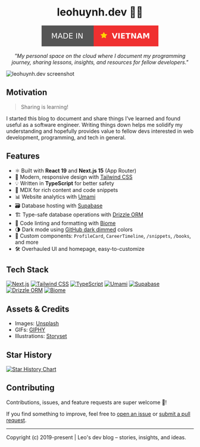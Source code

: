 <h1 align="center">leohuynh.dev 🧑‍💻</h1>

<div align="center">

[![Made in Vietnam](https://raw.githubusercontent.com/webuild-community/badge/master/svg/made-modern.svg)](https://leohuynh.dev)

</div>

<p align="center">
  <i>"My personal space on the cloud where I document my programming journey, sharing lessons, insights, and resources for fellow developers."</i>
</p>

![leohuynh.dev screenshot](https://cdn.shopify.com/s/files/1/0669/0262/2504/files/pawelzmarlak-2024-10-12T14_51_02.315Z.png?v=1728744886)

## Motivation

> Sharing is learning!

I started this blog to document and share things I’ve learned and found useful as a software engineer. Writing things down helps me solidify my understanding and hopefully provides value to fellow devs interested in web development, programming, and tech in general.

## Features

- ⚛️ Built with **React 19** and **Next.js 15** (App Router)
- 🎨 Modern, responsive design with [Tailwind CSS](https://tailwindcss.com/)
- 💡 Written in **TypeScript** for better safety
- 📖 MDX for rich content and code snippets
- 📊 Website analytics with [Umami](https://umami.is/)
- 🗃️ Database hosting with [Supabase](https://supabase.com/)
- 🏗️ Type-safe database operations with [Drizzle ORM](https://orm.drizzle.team/)
- 🔧 Code linting and formatting with [Biome](https://biomejs.dev/)
- 🌗 Dark mode using [GitHub dark dimmed](https://github.blog/changelog/2021-04-14-dark-and-dimmed-themes-are-now-generally-available/) colors
- 🧩 Custom components: `ProfileCard`, `CareerTimeline`, `/snippets`, `/books`, and more
- 🛠️ Overhauled UI and homepage, easy-to-customize

## Tech Stack

[![Next.js](https://img.shields.io/badge/next.js-000?logo=next.js&logoColor=white)](https://nextjs.org/)
[![Tailwind CSS](https://img.shields.io/badge/tailwindcss-06B6D4?logo=tailwindcss&logoColor=white)](https://tailwindcss.com/)
[![TypeScript](https://img.shields.io/badge/typescript-3178C6?logo=typescript&logoColor=white)](https://www.typescriptlang.org/)
[![Umami](https://img.shields.io/badge/umami-262626?logo=umami&logoColor=white)](https://umami.is/)
[![Supabase](https://img.shields.io/badge/supabase-3ECF8E?logo=supabase&logoColor=white)](https://supabase.com/)
[![Drizzle ORM](https://img.shields.io/badge/drizzle%20orm-1a1a1a?logo=drizzle&logoColor=white)](https://orm.drizzle.team/)
[![Biome](https://img.shields.io/badge/biome-1a1a1a?logo=biome&logoColor=white)](https://orm.drizzle.team/)

## Assets & Credits

- Images: [Unsplash](https://unsplash.com/)
- GIFs: [GIPHY](https://giphy.com/)
- Illustrations: [Storyset](https://storyset.com/)

## Star History

<a href="https://star-history.com/#hta218/leohuynh.dev&Date">
  <picture>
    <source media="(prefers-color-scheme: dark)" srcset="https://api.star-history.com/svg?repos=hta218/leohuynh.dev&type=Date&theme=dark" />
    <source media="(prefers-color-scheme: light)" srcset="https://api.star-history.com/svg?repos=hta218/leohuynh.dev&type=Date" />
    <img alt="Star History Chart" src="https://api.star-history.com/svg?repos=hta218/leohuynh.dev&type=Date" />
  </picture>
</a>

## Contributing

Contributions, issues, and feature requests are super welcome 🍻!

If you find something to improve, feel free to [open an issue](https://github.com/hta218/leohuynh.dev/issues) or [submit a pull request](https://github.com/hta218/leohuynh.dev/pulls).

---

Copyright (c) 2019-present | Leo's dev blog – stories, insights, and ideas.
